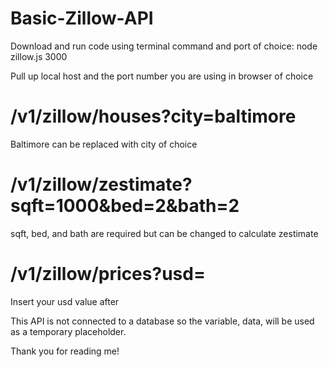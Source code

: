 # Basic-Zillow-API

Download and run code using terminal command and port of choice: node zillow.js 3000

Pull up local host and the port number you are using in browser of choice

# /v1/zillow/houses?city=baltimore

Baltimore can be replaced with city of choice

# /v1/zillow/zestimate?sqft=1000&bed=2&bath=2

sqft, bed, and bath are required but can be changed to calculate zestimate

# /v1/zillow/prices?usd=

Insert your usd value after

This API is not connected to a database so the variable, data, will be used as a temporary placeholder.

Thank you for reading me!
